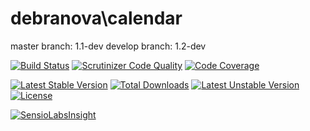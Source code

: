 debranova\calendar
==================

master branch: 1.1-dev
develop branch: 1.2-dev

[![Build Status](https://travis-ci.org/debranova/calendar.svg?branch=develop)](https://travis-ci.org/debranova/calendar)
[![Scrutinizer Code Quality](https://scrutinizer-ci.com/g/debranova/calendar/badges/quality-score.png?b=develop)](https://scrutinizer-ci.com/g/debranova/calendar/?branch=develop)
[![Code Coverage](https://scrutinizer-ci.com/g/debranova/calendar/badges/coverage.png?b=develop)](https://scrutinizer-ci.com/g/debranova/calendar/?branch=develop)

[![Latest Stable Version](https://poser.pugx.org/debranova/calendar/v/stable.svg)](https://packagist.org/packages/debranova/calendar) 
[![Total Downloads](https://poser.pugx.org/debranova/calendar/downloads.svg)](https://packagist.org/packages/debranova/calendar) 
[![Latest Unstable Version](https://poser.pugx.org/debranova/calendar/v/unstable.svg)](https://packagist.org/packages/debranova/calendar) 
[![License](https://poser.pugx.org/debranova/calendar/license.svg)](https://packagist.org/packages/debranova/calendar)

[![SensioLabsInsight](https://insight.sensiolabs.com/projects/ad8f175c-b8ec-4b8b-9dc6-08cbe392650d/mini.png)](https://insight.sensiolabs.com/projects/ad8f175c-b8ec-4b8b-9dc6-08cbe392650d)